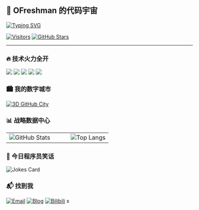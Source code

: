 ## 🚀 OFreshman 的代码宇宙

[![Typing SVG](https://readme-typing-svg.demolab.com?font=Fira+Code&pause=1000&width=435&lines=%E2%80%9C%E6%AF%8F%E5%A4%A9%E8%A7%A3%E5%86%B3%E4%B8%80%E4%B8%AA+Bug%EF%BC%8C%E7%A8%8B%E5%BA%8F%E5%91%98%E7%9A%84%E6%98%9F%E7%90%83%E5%B0%B1%E4%BA%AE%E4%B8%80%E5%88%86%E2%9C%A8%E2%80%9D)](https://git.io/typing-svg)

[![Visitors](https://visitor-badge.glitch.me/badge?page_id=OFreshman.OFreshman)](https://github.com/OFreshman)
[![GitHub Stars](https://img.shields.io/github/stars/OFreshman?label=Stars&logo=github)](https://github.com/OFreshman)

----

### 🔥 技术火力全开
![](https://img.shields.io/badge/Java-战地机甲-007396?logo=java&logoColor=white)
![](https://img.shields.io/badge/Python-机械毒蛇-3776AB?logo=python)
![](https://img.shields.io/badge/MySQL-数据宝库-4479A1?logo=mysql)
![](https://img.shields.io/badge/Spring-魔法森林-6DB33F?logo=spring)
![](https://img.shields.io/badge/Docker-集装箱船长-2496ED?logo=docker)

### 🏙️ 我的数字城市
[![3D GitHub City](https://honzaap.github.io/GithubCity/?name=OFreshman&year=2025)](https://honzaap.github.io/GithubCity/?name=OFreshman&year=2025)

### 📊 战略数据中心
<table> <tr> <td width="60%"> <img src="https://github-readme-stats.vercel.app/api?username=OFreshman&show_icons=true&theme=radical" alt="GitHub Stats" /> </td> <td width="40%"> <img src="https://github-readme-stats.vercel.app/api/top-langs/?username=OFreshman&layout=compact&theme=vision-friendly-dark" alt="Top Langs" /> </td> </tr> </table>

### 🤖 今日程序员笑话
<!-- 随机笑话API -->
<img src="https://readme-jokes.vercel.app/api?theme=algolia&hideBorder" alt="Jokes Card" />

### 📬 找到我
[![Email](https://img.shields.io/badge/-📮_邮箱-blue?logo=gmail)](mailto:y415561402@gmail.com)
[![Blog](https://img.shields.io/badge/-🌐_博客-green?logo=wordpress)](https://blog.csdn.net/qq_39370934)
[![Bilibili](https://img.shields.io/badge/-📺_B站-ff69b4?logo=bilibili)](https://space.bilibili.com/yourid) x
